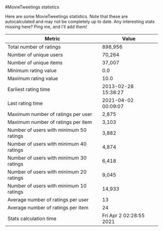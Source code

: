 #MovieTweetings statistics

Here are some MovieTweetings statistics. Note that these are autocalculated and may not be completely up to date. Any interesting stats missing here? Ping me, and I'll add them!

Metric | Value
--- | ---
Total number of ratings                 | 898,956
Number of unique users                  | 70,264
Number of unique items                  | 37,007
Minimum rating value                    | 0.0
Maximum rating value                    | 10.0
Earliest rating time                    | 2013-02-28 15:38:27
Last rating time                        | 2021-04-02 00:09:07
Maximum number of ratings per user      | 2,875
Maximum number of ratings per item      | 3,103
Number of users with minimum 50 ratings | 3,882
Number of users with minimum 40 ratings | 4,874
Number of users with minimum 30 ratings | 6,418
Number of users with minimum 20 ratings | 9,045
Number of users with minimum 10 ratings | 14,933
Average number of ratings per user      | 13
Average number of ratings per item      | 24
Stats calculation time                  | Fri Apr  2 02:28:55 2021

